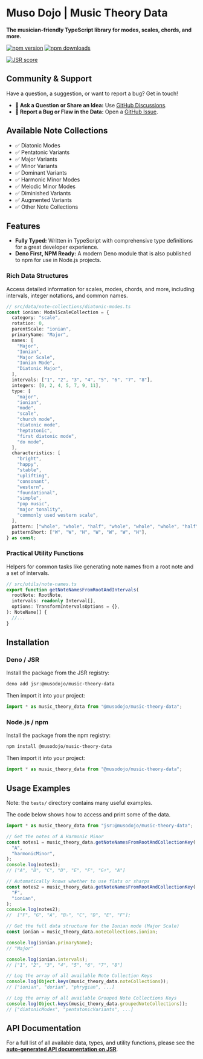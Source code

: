 # Muso Dojo | Music Theory Data

**The musician-friendly TypeScript library for modes, scales, chords, and
more.**

[![npm version](https://img.shields.io/npm/v/@musodojo/music-theory-data.svg)](https://www.npmjs.com/package/@musodojo/music-theory-data)
[![npm downloads](https://img.shields.io/npm/dw/@musodojo/music-theory-data.svg)](https://www.npmjs.com/package/@musodojo/music-theory-data)

[![JSR score](https://jsr.io/badges/@musodojo/music-theory-data)](https://jsr.io/@musodojo/music-theory-data)

## Community & Support

Have a question, a suggestion, or want to report a bug? Get in touch!

- **💬 Ask a Question or Share an Idea:** Use
  [GitHub Discussions](https://github.com/conor-dowdall/music-theory-data/discussions).
- **🐞 Report a Bug or Flaw in the Data:** Open a
  [GitHub Issue](https://github.com/conor-dowdall/music-theory-data/issues).

## Available Note Collections

- ✅ Diatonic Modes
- ✅ Pentatonic Variants
- ✅ Major Variants
- ✅ Minor Variants
- ✅ Dominant Variants
- ✅ Harmonic Minor Modes
- ✅ Melodic Minor Modes
- ✅ Diminished Variants
- ✅ Augmented Variants
- ✅ Other Note Collections

## Features

- **Fully Typed:** Written in TypeScript with comprehensive type definitions for
  a great developer experience.
- **Deno First, NPM Ready:** A modern Deno module that is also published to npm
  for use in Node.js projects.

### Rich Data Structures

Access detailed information for scales, modes, chords, and more, including
intervals, integer notations, and common names.

```ts
// src/data/note-collections/diatonic-modes.ts
const ionian: ModalScaleCollection = {
  category: "scale",
  rotation: 0,
  parentScale: "ionian",
  primaryName: "Major",
  names: [
    "Major",
    "Ionian",
    "Major Scale",
    "Ionian Mode",
    "Diatonic Major",
  ],
  intervals: ["1", "2", "3", "4", "5", "6", "7", "8"],
  integers: [0, 2, 4, 5, 7, 9, 11],
  type: [
    "major",
    "ionian",
    "mode",
    "scale",
    "church mode",
    "diatonic mode",
    "heptatonic",
    "first diatonic mode",
    "do mode",
  ],
  characteristics: [
    "bright",
    "happy",
    "stable",
    "uplifting",
    "consonant",
    "western",
    "foundational",
    "simple",
    "pop music",
    "major tonality",
    "commonly used western scale",
  ],
  pattern: ["whole", "whole", "half", "whole", "whole", "whole", "half"],
  patternShort: ["W", "W", "H", "W", "W", "W", "H"],
} as const;
```

### Practical Utility Functions

Helpers for common tasks like generating note names from a root note and a set
of intervals.

```ts
// src/utils/note-names.ts
export function getNoteNamesFromRootAndIntervals(
  rootNote: RootNote,
  intervals: readonly Interval[],
  options: TransformIntervalsOptions = {},
): NoteName[] {
  //...
}
```

## Installation

### Deno / JSR

Install the package from the JSR registry:

```bash
deno add jsr:@musodojo/music-theory-data
```

Then import it into your project:

```ts
import * as music_theory_data from "@musodojo/music-theory-data";
```

### Node.js / npm

Install the package from the npm registry:

```bash
npm install @musodojo/music-theory-data
```

Then import it into your project:

```ts
import * as music_theory_data from "@musodojo/music-theory-data";
```

## Usage Examples

Note: the `tests/` directory contains many useful examples.

The code below shows how to access and print some of the data.

```ts
import * as music_theory_data from "jsr:@musodojo/music-theory-data";

// Get the notes of A Harmonic Minor
const notes1 = music_theory_data.getNoteNamesFromRootAndCollectionKey(
  "A",
  "harmonicMinor",
);
console.log(notes1);
// ["A", "B", "C", "D", "E", "F", "G♯", "A"]

// Automatically knows whether to use flats or sharps
const notes2 = music_theory_data.getNoteNamesFromRootAndCollectionKey(
  "F",
  "ionian",
);
console.log(notes2);
//  ["F", "G", "A", "B♭", "C", "D", "E", "F"];

// Get the full data structure for the Ionian mode (Major Scale)
const ionian = music_theory_data.noteCollections.ionian;

console.log(ionian.primaryName);
// "Major"

console.log(ionian.intervals);
// ["1", "2", "3", "4", "5", "6", "7", "8"]

// Log the array of all available Note Collection Keys
console.log(Object.keys(music_theory_data.noteCollections));
// ["ionian", "dorian", "phrygian", ...]

// Log the array of all available Grouped Note Collections Keys
console.log(Object.keys(music_theory_data.groupedNoteCollections));
// ["diatonicModes", "pentatonicVariants", ...]
```

## API Documentation

For a full list of all available data, types, and utility functions, please see
the
**[auto-generated API documentation on JSR](https://jsr.io/@musodojo/music-theory-data/doc)**.
